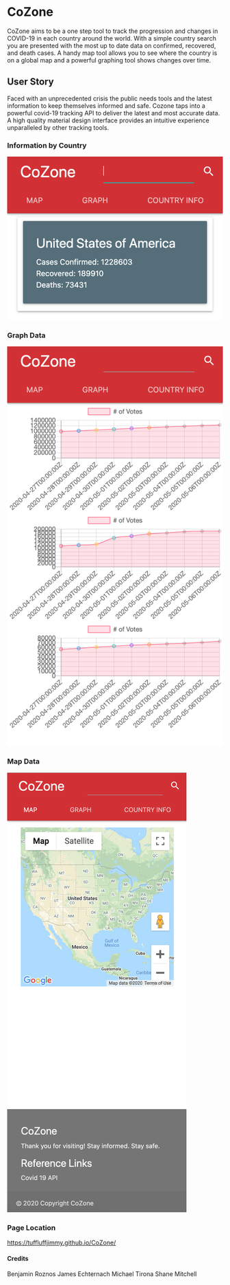 # CoZone
CoZone aims to be a one step tool to track the progression and changes in COVID-19 in each country around the world. With a simple country search you are presented with the most up to date data on confirmed, recovered, and death cases. A handy map tool allows you to see where the country is on a global map and a powerful graphing tool shows changes over time.

## User Story

Faced with an unprecedented crisis the public needs tools and the latest information to keep themselves informed and safe. Cozone taps into a powerful covid-19 tracking API to deliver the latest and most accurate data. A high quality material design interface provides an intuitive experience unparalleled by other tracking tools.

### Information by Country

![Country Info](assets/country%20info.png)

### Graph Data

![Data Graphs](assets/data%20graphs.png)

### Map Data

![Map And Footer](assets/map%20and%20footer.png)

### Page Location

https://tuffluffjimmy.github.io/CoZone/

#### Credits

Benjamin Roznos
James Echternach
Michael Tirona
Shane Mitchell